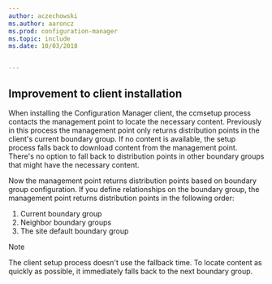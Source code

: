 ```yaml
---
author: aczechowski
ms.author: aaroncz
ms.prod: configuration-manager
ms.topic: include
ms.date: 10/03/2018


---
```


## <a name="bkmk_ccmsetup"></a> Improvement to client installation
<!--1358840-->

When installing the Configuration Manager client, the ccmsetup process contacts the management point to locate the necessary content. Previously in this process the management point only returns distribution points in the client's current boundary group. If no content is available, the setup process falls back to download content from the management point. There's no option to fall back to distribution points in other boundary groups that might have the necessary content. 

Now the management point returns distribution points based on boundary group configuration. If you define relationships on the boundary group, the management point returns distribution points in the following order:
1. Current boundary group  
2. Neighbor boundary groups  
3. The site default boundary group  

> [!Note]  
> The client setup process doesn't use the fallback time. To locate content as quickly as possible, it immediately falls back to the next boundary group.  


